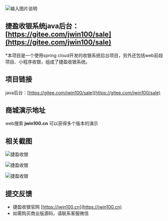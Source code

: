 ![输入图片说明](https://picture.jwin100.cn/ant/index-banner.png "捷盈收银系统.png")

## 捷盈收银系统java后台：[https://gitee.com/jwin100/sale](https://gitee.com/jwin100/sale)

*本项目是一个使用spring cloud开发的收银系统后台项目，另外还包括web前段项目、小程序收银，组成了捷盈收银系统。

## 项目链接

java后台：[https://gitee.com/jwin100/sale](https://gitee.com/jwin100/sale)

[//]: # (vue后台前端：[https://gitee.com/gz-yami/mall4v]&#40;https://gitee.com/gz-yami/mall4v&#41;)

[//]: # (小程序：[https://gitee.com/gz-yami/mall4m]&#40;https://gitee.com/gz-yami/mall4m&#41;)

[//]: # (uni-app：[https://gitee.com/gz-yami/mall4uni]&#40;https://gitee.com/gz-yami/mall4uni&#41;)

[//]: # (## 部署教程)

[//]: # (ps: 如果你不清楚如何启动我们的商城，请仔细阅wiki当中的文档)

[//]: # ([https://gitee.com/gz-yami/mall4j/wikis]&#40;https://gitee.com/gz-yami/mall4j/wikis&#41;)

[//]: # (**开发环境搭建视频（推荐先看下文档再看视频）：[https://www.bilibili.com/video/BV1eW4y1V7c1]&#40;https://www.bilibili.com/video/BV1eW4y1V7c1&#41;**)

[//]: # (有声音了。如果视频对你有用，记得点赞投币噢。)

## 商城演示地址

web搜索 **jwin100.cn** 可以获得多个版本的演示

## 相关截图

![捷盈收银](https://picture.jwin100.cn/default/document/jwin01.png "捷盈收银系统.png")

![捷盈收银](https://picture.jwin100.cn/default/document/jwin02.png "捷盈收银系统.png")

![捷盈收银](https://picture.jwin100.cn/default/document/jwin03.png "捷盈收银系统.png")

## 提交反馈

- 捷盈收银官网 [https://jwin100.cn](https://jwin100.cn)
- 如需购买商业版源码，请联系客服微信
